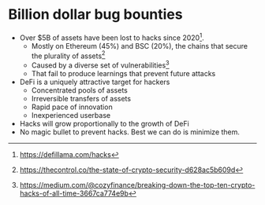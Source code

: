 # Billion dollar bug bounties

- Over $5B of assets have been lost to hacks since 2020[^1].
	+ Mostly on Ethereum (45%) and BSC (20%), the chains that secure the plurality of assets[^2]
	+ Caused by a diverse set of vulnerabilities[^3]
	+ That fail to produce learnings that prevent future attacks
- DeFi is a uniquely attractive target for hackers
	+ Concentrated pools of assets
	+ Irreversible transfers of assets
	+ Rapid pace of innovation
	+ Inexperienced userbase
- Hacks will grow proportionally to the growth of DeFi
- No magic bullet to prevent hacks. Best we can do is minimize them. 

[^1]: https://defillama.com/hacks

[^2]: https://thecontrol.co/the-state-of-crypto-security-d628ac5b609d

[^3]: https://medium.com/@cozyfinance/breaking-down-the-top-ten-crypto-hacks-of-all-time-3667ca774e9b